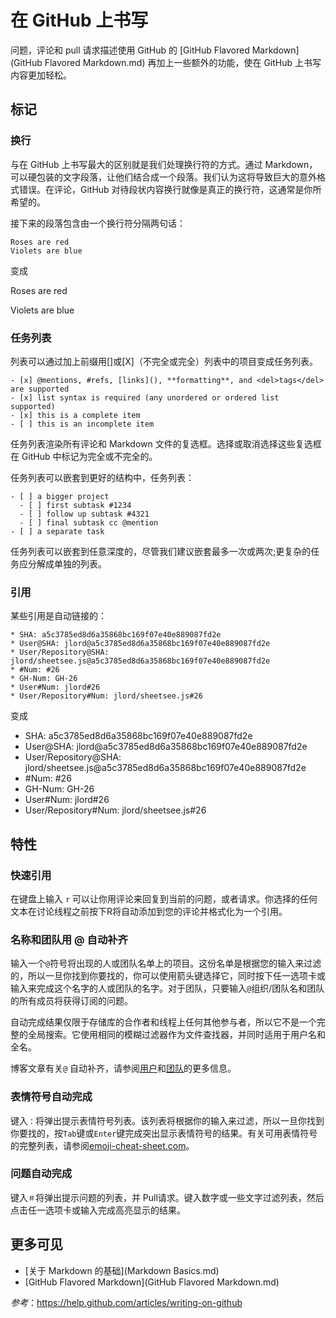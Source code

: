在 GitHub 上书写
====

问题，评论和 pull 请求描述使用 GitHub 的 [GitHub Flavored Markdown](GitHub Flavored Markdown.md) 再加上一些额外的功能，使在 GitHub 上书写内容更加轻松。

## 标记

### 换行

与在 GitHub 上书写最大的区别就是我们处理换行符的方式。通过 Markdown，可以硬包装的文字段落，让他们结合成一个段落。我们认为这将导致巨大的意外格式错误。在评论，GitHub 对待段状内容换行就像是真正的换行符，这通常是你所希望的。

接下来的段落包含由一个换行符分隔两句话：

```
Roses are red
Violets are blue
```

变成 

Roses are red

Violets are blue

### 任务列表

列表可以通过加上前缀用[]或[X]（不完全或完全）列表中的项目变成任务列表。

```
- [x] @mentions, #refs, [links](), **formatting**, and <del>tags</del> are supported
- [x] list syntax is required (any unordered or ordered list supported)
- [x] this is a complete item
- [ ] this is an incomplete item
```


任务列表渲染所有评论和 Markdown 文件的复选框。选择或取消选择这些复选框在 GitHub 中标记为完全或不完全的。

任务列表可以嵌套到更好的结构中，任务列表：

```
- [ ] a bigger project
  - [ ] first subtask #1234
  - [ ] follow up subtask #4321
  - [ ] final subtask cc @mention
- [ ] a separate task
```

任务列表可以嵌套到任意深度的，尽管我们建议嵌套最多一次或两次;更复杂的任务应分解成单独的列表。

### 引用

某些引用是自动链接的：

```
* SHA: a5c3785ed8d6a35868bc169f07e40e889087fd2e
* User@SHA: jlord@a5c3785ed8d6a35868bc169f07e40e889087fd2e
* User/Repository@SHA: jlord/sheetsee.js@a5c3785ed8d6a35868bc169f07e40e889087fd2e
* #Num: #26
* GH-Num: GH-26
* User#Num: jlord#26
* User/Repository#Num: jlord/sheetsee.js#26
```

变成

* SHA: a5c3785ed8d6a35868bc169f07e40e889087fd2e
* User@SHA: jlord@a5c3785ed8d6a35868bc169f07e40e889087fd2e
* User/Repository@SHA: jlord/sheetsee.js@a5c3785ed8d6a35868bc169f07e40e889087fd2e
* #Num: #26
* GH-Num: GH-26
* User#Num: jlord#26
* User/Repository#Num: jlord/sheetsee.js#26

## 特性

### 快速引用

在键盘上输入 `r` 可以让你用评论来回复到当前的问题，或者请求。你选择的任何文本在讨论线程之前按下R将自动添加到您的评论并格式化为一个引用。

### 名称和团队用 @ 自动补齐

输入一个`@`符号将出现的人或团队名单上的项目。这份名单是根据您的输入来过滤的，所以一旦你找到你要找的，你可以使用箭头键选择它，同时按下任一选项卡或输入来完成这个名字的人或团队的名字。对于团队，只要输入`@`组织/团队名和团队的所有成员将获得订阅的问题。

自动完成结果仅限于存储库的合作者和线程上任何其他参与者，所以它不是一个完整的全局搜索。它使用相同的模糊过滤器作为文件查找器，并同时适用于用户名和全名。

博客文章有关`@` 自动补齐，请参阅[用户](https://github.com/blog/1004-mention-autocompletion)和[团队](https://github.com/blog/1121-introducing-team-mentions)的更多信息。

### 表情符号自动完成

键入`：`将弹出提示表情符号列表。该列表将根据你的输入来过滤，所以一旦你找到你要找的，按`Tab`键或`Enter`键完成突出显示表情符号的结果。有关可用表情符号的完整列表，请参阅[emoji-cheat-sheet.com](http://emoji-cheat-sheet.com/)。

### 问题自动完成

键入`＃`将弹出提示问题的列表，并 Pull请求。键入数字或一些文字过滤列表，然后点击任一选项卡或输入完成高亮显示的结果。

## 更多可见

* [关于 Markdown 的基础](Markdown Basics.md)
* [GitHub Flavored Markdown](GitHub Flavored Markdown.md)

*参考*：<https://help.github.com/articles/writing-on-github>
